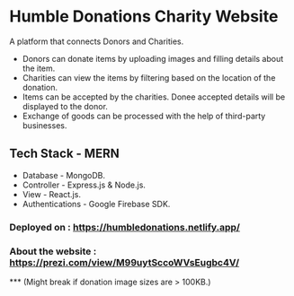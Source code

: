 # Humble Donations Charity Website 

A platform that connects Donors and Charities. 

* Donors can donate items by uploading images and filling details about the item.
* Charities can view the items by filtering based on the location of the donation.
* Items can be accepted by the charities. Donee accepted details will be displayed to the donor.
* Exchange of goods can be processed with the help of third-party businesses.

## Tech Stack - MERN

* Database - MongoDB.
* Controller - Express.js & Node.js.
* View - React.js.
* Authentications - Google Firebase SDK.

### Deployed on : https://humbledonations.netlify.app/

### About the website : https://prezi.com/view/M99uytSccoWVsEugbc4V/ 






*** (Might break if donation image sizes are > 100KB.)
